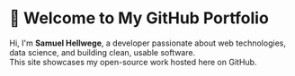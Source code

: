 # 👋 Welcome to My GitHub Portfolio

Hi, I'm **Samuel Hellwege**, a developer passionate about web technologies, data science, and building clean, usable software.  
This site showcases my open-source work hosted here on GitHub.
